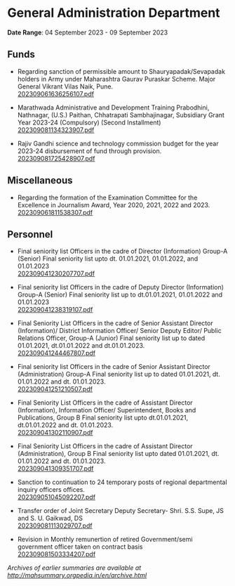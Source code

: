 # General Administration Department

**Date Range**: 04 September 2023 - 09 September 2023


## Funds
- Regarding sanction of permissible amount to Shauryapadak/Sevapadak holders in Army under Maharashtra Gaurav Puraskar Scheme. Major General Vikrant Vilas Naik, Pune.\
  [202309061636256107.pdf](https://gr.maharashtra.gov.in/Site/Upload/Government%20Resolutions/English/202309061636256107.pdf)

- Marathwada Administrative and Development Training Prabodhini, Nathnagar, (U.S.) Paithan, Chhatrapati Sambhajinagar, Subsidiary Grant Year 2023-24 (Compulsory) (Second Installment)\
  [202309081134323907.pdf](https://gr.maharashtra.gov.in/Site/Upload/Government%20Resolutions/English/202309081134323907.pdf)

- Rajiv Gandhi science and technology commission budget for the year 2023-24 disbursement of fund through provision.\
  [202309081725428907.pdf](https://gr.maharashtra.gov.in/Site/Upload/Government%20Resolutions/English/202309081725428907.pdf)

## Miscellaneous
- Regarding the formation of the Examination Committee for the Excellence in Journalism Award, Year 2020, 2021, 2022 and 2023.\
  [202309061811538307.pdf](https://gr.maharashtra.gov.in/Site/Upload/Government%20Resolutions/English/202309061811538307.pdf)

## Personnel
- Final seniority list Officers in the cadre of Director (Information) Group-A (Senior) Final seniority list upto dt. 01.01.2021, 01.01.2022, and 01.01.2023\
  [202309041230207707.pdf](https://gr.maharashtra.gov.in/Site/Upload/Government%20Resolutions/English/202309041230207707.pdf)

- Final seniority list Officers in the cadre of Deputy Director (Information) Group-A (Senior) Final seniority list up to dt.01.01.2021, 01.01.2022 and 01.01.2023\
  [202309041238319107.pdf](https://gr.maharashtra.gov.in/Site/Upload/Government%20Resolutions/English/202309041238319107.pdf)

- Final Seniority List Officers in the cadre of Senior Assistant Director (Information)/ District Information Officer/ Senior Deputy Editor/ Public Relations Officer, Group-A (Junior) Final seniority list up to dated 01.01.2021, dt.01.01.2022 and dt.01.01.2023.\
  [202309041244467807.pdf](https://gr.maharashtra.gov.in/Site/Upload/Government%20Resolutions/English/202309041244467807.pdf)

- Final seniority list Officers in the cadre of Senior Assistant Director (Administration) Group-A Final seniority list up to dated 01.01.2021, dt. 01.01.2022 and dt. 01.01.2023.\
  [202309041251210507.pdf](https://gr.maharashtra.gov.in/Site/Upload/Government%20Resolutions/English/202309041251210507.pdf)

- Final Seniority List Officers in the cadre of Assistant Director (Information), Information Officer/ Superintendent, Books and Publications, Group B Final seniority list upto dt.01.01.2021, dt.01.01.2022 and dt. 01.01.2023.\
  [202309041302110907.pdf](https://gr.maharashtra.gov.in/Site/Upload/Government%20Resolutions/English/202309041302110907.pdf)

- Final Seniority List Officers in the cadre of Assistant Director (Administration), Group B Final seniority list upto dated 01.01.2021, dt. 01.01.2022 and dt. 01.01.2023.\
  [202309041309351707.pdf](https://gr.maharashtra.gov.in/Site/Upload/Government%20Resolutions/English/202309041309351707.pdf)

- Sanction to continuation to 24 temporary posts of regional departmental inquiry officers offices.\
  [202309051045092207.pdf](https://gr.maharashtra.gov.in/Site/Upload/Government%20Resolutions/English/202309051045092207.pdf)

- Transfer order of Joint Secretary Deputy Secretary- Shri. S.S. Supe, JS and S. U. Gaikwad, DS\
  [202309081113029707.pdf](https://gr.maharashtra.gov.in/Site/Upload/Government%20Resolutions/English/202309081113029707.pdf)

- Revision in Monthly remunertion of retired Government/semi government officer taken on contract basis\
  [202309081503334207.pdf](https://gr.maharashtra.gov.in/Site/Upload/Government%20Resolutions/English/202309081503334207.pdf)


*Archives of earlier summaries are available at http://mahsummary.orgpedia.in/en/archive.html*